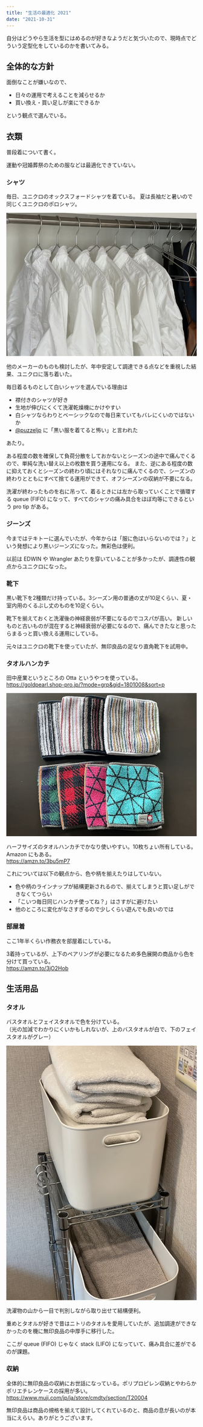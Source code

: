 ```yaml
---
title: "生活の最適化 2021"
date: "2021-10-31"
---
```


自分はどうやら生活を型にはめるのが好きなようだと気づいたので、現時点でどういう定型化をしているのかを書いてみる。

## 全体的な方針

面倒なことが嫌いなので、

- 日々の運用で考えることを減らせるか
- 買い換え・買い足しが楽にできるか

という観点で選んでいる。

## 衣類

普段着について書く。

運動や冠婚葬祭のための服などは最適化できていない。

### シャツ

毎日、ユニクロのオックスフォードシャツを着ている。
夏は長袖だと暑いので同じくユニクロのポロシャツ。

![吊られているシャツ](./images/shirts.jpg)

他のメーカーのものも検討したが、年中安定して調達できる点などを重視した結果、ユニクロに落ち着いた。

毎日着るものとして白いシャツを選んでいる理由は

- 襟付きのシャツが好き
- 生地が伸びにくくて洗濯乾燥機にかけやすい
- 白シャツならわりとベーシックなので毎日来ていてもバレにくいのではないか
- [@puzzeljp](https://twitter.com/puzzeljp) に「黒い服を着てると怖い」と言われた

あたり。

ある程度の数を確保して負荷分散をしておかないとシーズンの途中で痛んでくるので、単純な洗い替え以上の枚数を買う運用になる。
また、逆にある程度の数に抑えておくとシーズンの終わり頃にはそれなりに痛んでくるので、シーズンの終わりとともにすべて捨てる運用ができて、オフシーズンの収納が不要になる。

洗濯が終わったものを右に吊って、着るときには左から取っていくことで循環する queue (FIFO) になって、すべてのシャツの痛み具合をほぼ均等にできるという pro tip がある。

### ジーンズ

今まではテキトーに選んでいたが、今年からは「服に色はいらないのでは？」という発想により黒いジーンズになった。無彩色は便利。

以前は EDWIN や Wrangler あたりを穿いていることが多かったが、調達性の観点からユニクロになった。

### 靴下

黒い靴下を2種類だけ持っている。3シーズン用の普通の丈が10足くらい、夏・室内用のくるぶし丈のものを10足くらい。

靴下を揃えておくと洗濯後の神経衰弱が不要になるのでコスパが高い。
新しいものと古いものが混在すると神経衰弱が必要になるので、痛んできたなと思ったらまるっと買い換える運用にしている。

元々はユニクロの靴下を使っていたが、無印良品の足なり直角靴下を試用中。

### タオルハンカチ

田中産業というところの Otta というやつを使っている。\
https://goldpearl.shop-pro.jp/?mode=grp&gid=1801008&sort=p

![田中産業 Otta](./images/hand-towel.jpg)

ハーフサイズのタオルハンカチでかなり使いやすい。10枚ちょい所有している。Amazon にもある。\
https://amzn.to/3bu5mP7

これについては以下の観点から、色や柄を揃えたりはしていない。

- 色や柄のラインナップが結構更新されるので、揃えてしまうと買い足しができなくてつらい
- 「こいつ毎日同じハンカチ使ってね？」はさすがに避けたい
- 他のところに変化がなさすぎるので少しくらい遊んでも良いのでは

### 部屋着

ここ1年半くらい作務衣を部屋着にしている。

3着持っているが、上下のペアリングが必要になるため多色展開の商品から色を分けて買っている。\
https://amzn.to/3jO2Hob

## 生活用品

### タオル

バスタオルとフェイスタオルで色を分けている。\
（光の加減でわかりにくいかもしれないが、上のバスタオルが白で、下のフェイスタオルがグレー）

![色違いのタオル](./images/towel.jpg)

洗濯物の山から一目で判別しながら取り出せて結構便利。

重めとタオルが好きで昔はニトリのタオルを愛用していたが、追加調達ができなかったのを機に無印良品の中厚手に移行した。

ここが queue (FIFO) じゃなく stack (LIFO) になっていて、痛み具合に差がでるのが課題。

### 収納

全体的に無印良品の収納にお世話になっている。ポリプロピレン収納とやわらかポリエチレンケースの採用が多い。\
https://www.muji.com/jp/ja/store/cmdty/section/T20004

無印良品は商品の規格を揃えて設計してくれているのと、商品の息が長いのが本当にえらい。ありがとうございます。
